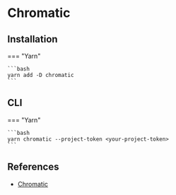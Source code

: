 # Chromatic

## Installation

=== "Yarn"

    ```bash
    yarn add -D chromatic
    ```

## CLI

=== "Yarn"

    ```bash
    yarn chromatic --project-token <your-project-token>
    ```

## References

-   [Chromatic](https://www.chromatic.com/)
